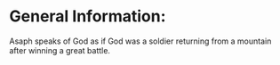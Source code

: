 # General Information:

Asaph speaks of God as if God was a soldier returning from a mountain after winning a great battle.
